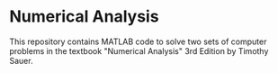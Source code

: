 # Numerical Analysis
This repository contains MATLAB code to solve two sets of computer problems in the textbook "Numerical Analysis" 3rd Edition by Timothy Sauer.
